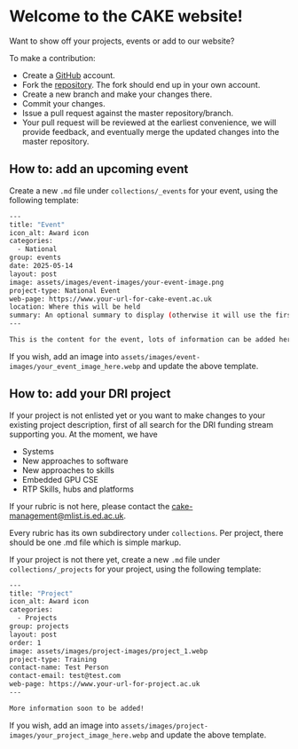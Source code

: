 # Welcome to the CAKE website! 

Want to show off your projects, events or add to our website? 

To make a contribution: 
- Create a [GitHub](https://github.com) account.
- Fork the [repository](https://github.com/CAKE-DRI/cake.github.io). The fork should end up in your own account.
- Create a new branch and make your changes there.
- Commit your changes.
- Issue a pull request against the master repository/branch.
- Your pull request will be reviewed at the earliest convenience, we will provide feedback, and eventually merge the updated changes into the master repository.

## How to: add an upcoming event 

Create a new `.md` file under `collections/_events` for your event, using the following template: 
```bash 
---
title: "Event"
icon_alt: Award icon
categories:
  - National
group: events
date: 2025-05-14
layout: post
image: assets/images/event-images/your-event-image.png
project-type: National Event
web-page: https://www.your-url-for-cake-event.ac.uk
location: Where this will be held
summary: An optional summary to display (otherwise it will use the first bit of the text content
---

This is the content for the event, lots of information can be added here
```

If you wish, add an image into `assets/images/event-images/your_event_image_here.webp` and update the above template. 

## How to: add your DRI project 

<!-- What is a DRI project? 
Who do we want to add to here? -->

If your project is not enlisted yet or you want to make changes to your existing project description, first of all search for the DRI funding stream supporting you. At the moment, we have 

- Systems
- New approaches to software
- New approaches to skills
- Embedded GPU CSE
- RTP Skills, hubs and platforms

If your rubric is not here, please contact the cake-management@mlist.is.ed.ac.uk.

Every rubric has its own subdirectory under `collections`. Per project, there should be one .md file which is simple markup.

If your project is not there yet, create a new `.md` file under `collections/_projects` for your project, using the following template: 
```bash 
---
title: "Project"
icon_alt: Award icon
categories:
  - Projects
group: projects
layout: post
order: 1
image: assets/images/project-images/project_1.webp
project-type: Training
contact-name: Test Person
contact-email: test@test.com
web-page: https://www.your-url-for-project.ac.uk
---

More information soon to be added! 
```

If you wish, add an image into `assets/images/project-images/your_project_image_here.webp` and update the above template. 
